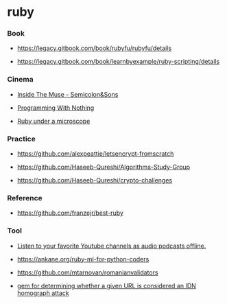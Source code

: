 ruby
====

### Book

-   https://legacy.gitbook.com/book/rubyfu/rubyfu/details

<!-- -->

-   https://legacy.gitbook.com/book/learnbyexample/ruby-scripting/details

### Cinema

-   [Inside The Muse - Semicolon&Sons](https://www.youtube.com/watch?v=aCzT-LQI6x0&list=PLpkoC9yJXDKlGz7SPwofn1joJH9nAABmX)

<!-- -->

-   [Programming With Nothing](https://github.com/tomstuart/nothing)

<!-- -->

-   [Ruby under a microscope](https://eddyerburgh.me/books-i-enjoyed-in-2019)

### Practice

-   https://github.com/alexpeattie/letsencrypt-fromscratch

<!-- -->

-   https://github.com/Haseeb-Qureshi/Algorithms-Study-Group

<!-- -->

-   https://github.com/Haseeb-Qureshi/crypto-challenges

### Reference

-   https://github.com/franzejr/best-ruby

### Tool

-   [Listen to your favorite Youtube channels as audio podcasts offline.](https://github.com/sergio-fry/youtube-fetcher)

<!-- -->

-   https://ankane.org/ruby-ml-for-python-coders

<!-- -->

-   https://github.com/mtarnovan/romanianvalidators

<!-- -->

-   [gem for determining whether a given URL is considered an IDN homograph attack](https://github.com/kickstarter/ruby-homograph-detector)

